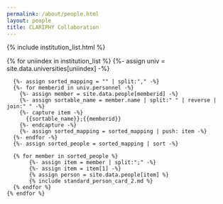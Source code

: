 ```yaml
---
permalink: /about/people.html
layout: people
title: CLARIPHY Collaboration
---
```


{% include institution_list.html %}

<div class="container pt-6 pb-6">
  <div class="row pt-6 pb-6">
    {% for uniindex in institution_list %}
      {%- assign univ = site.data.universities[uniindex] -%}

      {%- assign sorted_mapping = "" | split:"," -%}
      {%- for memberid in univ.personnel -%}
        {%- assign member = site.data.people[memberid] -%}
        {%- assign sortable_name = member.name | split:" " | reverse | join:" " -%}
        {%- capture item -%}
          {{sortable_name}};{{memberid}}
        {%- endcapture -%}
        {%- assign sorted_mapping = sorted_mapping | push: item -%}
      {%- endfor -%}
      {%- assign sorted_people = sorted_mapping | sort -%}

      {% for member in sorted_people %}
           {%- assign item = member | split:";" -%}
           {%- assign item = item[1] -%}
           {% assign person = site.data.people[item] %}
           {% include standard_person_card_2.md %}
      {% endfor %}
    {% endfor %}
  </div>
</div>







